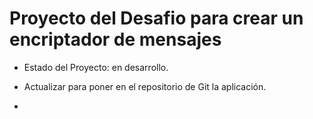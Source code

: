 <h1>Proyecto del Desafio para crear un encriptador de mensajes</h1>

- Estado del Proyecto: en desarrollo.

- Actualizar para poner en el repositorio de Git la aplicación.
- 
